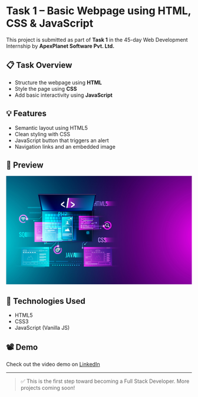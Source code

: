 # Task 1 – Basic Webpage using HTML, CSS & JavaScript

This project is submitted as part of **Task 1** in the 45-day Web Development Internship by **ApexPlanet Software Pvt. Ltd.**

## 📋 Task Overview
- Structure the webpage using **HTML**
- Style the page using **CSS**
- Add basic interactivity using **JavaScript**

## 💡 Features
- Semantic layout using HTML5
- Clean styling with CSS
- JavaScript button that triggers an alert
- Navigation links and an embedded image

## 📸 Preview
![Preview](photo.jpg)

## 🧠 Technologies Used
- HTML5
- CSS3
- JavaScript (Vanilla JS)

## 📽️ Demo
Check out the video demo on [LinkedIn](YOUR_LINKEDIN_VIDEO_LINK_HERE)

---

> ✅ This is the first step toward becoming a Full Stack Developer. More projects coming soon!
